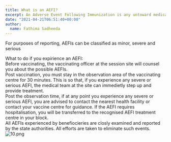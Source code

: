 ```yaml
---
title: What is an AEFI?
excerpt: An Adverse Event Following Immunization is any untoward medical occurrence which follows immunization, and which does not necessarily have a causal relationship with the usage of the vaccine.
date: "2021-04-21T06:51:40+00:00"
author:
  name: Fathima Sadheeda
---
```

For purposes of reporting, AEFIs can be classified as minor, severe and serious

What to do if you expirience an AEFI:<br>
Before vaccinating, the vaccinating officer at the session site will counsel you about the possible AEFIs.<br>
Post vaccination, you must stay in the observation area of the vaccinating centre for 30 minutes. This is so that, if you experience any severe or serious AEFI, the medical team at the site can immedietly step up and provide treatment.<br>
Post the observation time, if at any point you experience any severe or serious AEFI, you are advised to contact the nearest health facility or contact your vaccine centre for guidance. If the AEFI requires hospitalisation, you will be transferred to the recognised AEFI treatment centre in your block.<br>
All AEFIs experienced by benefiocieries are closly examined and reported by the state authorities. All efforts are taken to eliminate such events.
![10.png](https://editor.cowinindia.org/rails/active_storage/blobs/redirect/eyJfcmFpbHMiOnsibWVzc2FnZSI6IkJBaHBJUT09IiwiZXhwIjpudWxsLCJwdXIiOiJibG9iX2lkIn19--2e716ceedcd0ccf53696fc32ba88afdd6866ea6e/10.png)

